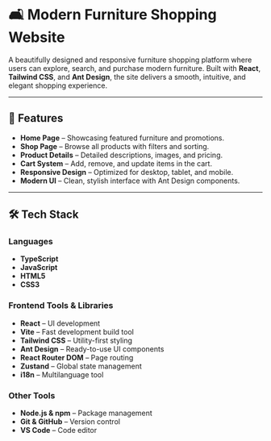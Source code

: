 # 🛋️ Modern Furniture Shopping Website

A beautifully designed and responsive furniture shopping platform where users can explore, search, and purchase modern furniture. Built with **React**, **Tailwind CSS**, and **Ant Design**, the site delivers a smooth, intuitive, and elegant shopping experience.

---

## 📌 Features

- **Home Page** – Showcasing featured furniture and promotions.
- **Shop Page** – Browse all products with filters and sorting.
- **Product Details** – Detailed descriptions, images, and pricing.
- **Cart System** – Add, remove, and update items in the cart.
- **Responsive Design** – Optimized for desktop, tablet, and mobile.
- **Modern UI** – Clean, stylish interface with Ant Design components.

---

## 🛠️ Tech Stack

### **Languages**
- **TypeScript**
- **JavaScript**
- **HTML5**
- **CSS3**

### **Frontend Tools & Libraries**
- **React** – UI development
- **Vite** – Fast development build tool
- **Tailwind CSS** – Utility-first styling
- **Ant Design** – Ready-to-use UI components
- **React Router DOM** – Page routing
- **Zustand** – Global state management
- **i18n** – Multilanguage tool

### **Other Tools**
- **Node.js & npm** – Package management
- **Git & GitHub** – Version control
- **VS Code** – Code editor
